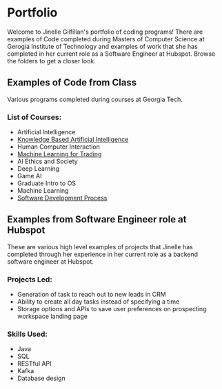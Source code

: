 # Portfolio
Welcome to Jinelle Gilfillan's portfolio of coding programs! There are examples of Code completed during Masters of Computer Science at Gerogia Institute of Technology and examples of work that she has completed in her current role as a Software Engineer at Hubspot. Browse the folders to get a closer look.

## Examples of Code from Class
Various programs completed during courses at Georgia Tech.
### List of Courses:
 - Artificial Intelligence
 - [Knowledge Based Artificial Intelligence](https://github.com/JinelleGilfillan/Portfolio/tree/master/Examples%20from%20Class/Knowledge%20Based%20AI)
 - Human Computer Interaction
 - [Machine Learning for Trading](https://github.com/JinelleGilfillan/Portfolio/tree/master/Examples%20from%20Class/Machine%20Learning%20for%20Trading)
 - AI Ethics and Society
 - Deep Learning
 - Game AI
 - Graduate Intro to OS
 - Machine Learning
 - [Software Development Process](https://github.com/JinelleGilfillan/Portfolio/tree/master/Examples%20from%20Class/Software%20Development%20Process)
 
 ## Examples from Software Engineer role at Hubspot
 These are various high level examples of projects that Jinelle has completed through her experience in her current role as a backend software engineer at Hubspot. 

 ### Projects Led:
 - Generation of task to reach out to new leads in CRM
 - Ability to create all day tasks instead of specifying a time
 - Storage options and APIs to save user preferences on prospecting workspace landing page
 
 ### Skills Used:
 - Java
 - SQL
 - RESTful API
 - Kafka
 - Database design

